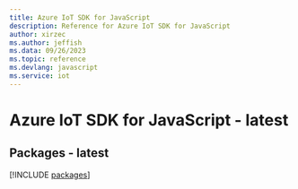 ```yaml
---
title: Azure IoT SDK for JavaScript
description: Reference for Azure IoT SDK for JavaScript
author: xirzec
ms.author: jeffish
ms.data: 09/26/2023
ms.topic: reference
ms.devlang: javascript
ms.service: iot
---
```

# Azure IoT SDK for JavaScript - latest
## Packages - latest
[!INCLUDE [packages](iot-index.md)]